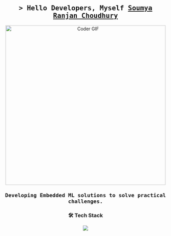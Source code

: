 <h2 align="center">
        <samp>&gt; Hello Developers, Myself
                <b><a target="_blank" href="https://www.linkedin.com/in/srchoudhury7/">Soumya Ranjan Choudhury</a></b>
        </samp>
</h2>

<p align="center">
  <img src="https://user-images.githubusercontent.com/74038190/225813708-98b745f2-7d22-48cf-9150-083f1b00d6c9.gif" alt="Coder GIF" width="500">
</p>

<h3 align="center">
        <samp>Developing Embedded ML solutions to solve practical challenges.</samp>
</h3>



<h3 align="center">🛠 Tech Stack</h3>
<p align="center">
  <a href="https://skillicons.dev">
    <img src="https://skillicons.dev/icons?i=ai,linux,matlab,octave,mysql,c,cpp,arduino,raspberrypi,tensorflow,pytorch,python,fastapi,flask,github,git,java,aws,docker,kubernetes,salesforce&perline=7" />
  </a>
</p>
